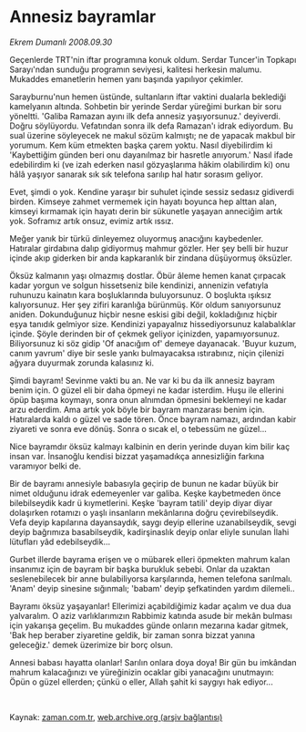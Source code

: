 # Annesiz bayramlar

*Ekrem Dumanlı 2008.09.30*

<tr><td class="metin" colspan="2" style="padding-top: 20px; padding-left: 5px; padding-right: 10px;">Geçenlerde TRT'nin iftar programına konuk oldum. Serdar Tuncer'in Topkapı Sarayı'ndan sunduğu programın seviyesi, kalitesi herkesin malumu. Mukaddes emanetlerin hemen yanı başında yapılıyor çekimler.</td></tr><tr><td class="metin" colspan="2" style="padding-top: 20px; padding-left: 5px; padding-right: 10px;"><p>
Sarayburnu'nun hemen üstünde, sultanların iftar vaktini dualarla beklediği kamelyanın altında.  Sohbetin bir yerinde Serdar yüreğimi burkan bir soru yöneltti. 'Galiba Ramazan ayını ilk defa annesiz yaşıyorsunuz.' deyiverdi. Doğru söylüyordu. Vefatından sonra ilk defa Ramazan'ı idrak ediyordum. Bu sual üzerine söyleyecek ne makul sözüm kalmıştı; ne de yapacak makbul bir  yorumum. Kem küm etmekten başka çarem yoktu. Nasıl diyebilirdim ki 'Kaybettiğim günden beri onu dayanılmaz bir hasretle anıyorum.' Nasıl ifade edebilirdim ki (ve izah ederken nasıl gözyaşlarıma hâkim olabilirdim ki) onu hâlâ yaşıyor sanarak sık sık telefona sarılıp hal hatır sorasım geliyor. <p>
Evet, şimdi o yok. Kendine yaraşır bir suhulet içinde sessiz sedasız gidiverdi birden. Kimseye zahmet vermemek için hayatı boyunca hep alttan alan, kimseyi kırmamak için hayatı derin bir sükunetle yaşayan anneciğim artık yok. Soframız artık onsuz, evimiz artık ıssız. <p>
Meğer yanık bir türkü dinleyemez oluyormuş anacığını kaybedenler. Hatıralar girdabına dalıp gidiyormuş mahmur gözler. Her şey belli bir huzur içinde akıp giderken bir anda kapkaranlık bir zindana düşüyormuş öksüzler.  <p>
Öksüz kalmanın yaşı olmazmış dostlar. Öbür âleme hemen kanat çırpacak kadar yorgun ve solgun hissetseniz bile kendinizi, annenizin vefatıyla ruhunuzu kainatın kara boşluklarında buluyorsunuz. O boşlukta ışıksız kalıyorsunuz. Her şey zifiri karanlığa bürünmüş. Kör oldum sanıyorsunuz aniden. Dokunduğunuz hiçbir nesne eskisi gibi değil, kokladığınız hiçbir eşya tanıdık gelmiyor size. Kendinizi yapayalnız hissediyorsunuz kalabalıklar içinde. Şöyle derinden bir of çekmek geliyor içinizden, yapamıyorsunuz. Biliyorsunuz ki söz gidip 'Of anacığım of' demeye dayanacak. 'Buyur kuzum, canım yavrum' diye bir sesle yankı bulmayacaksa ıstırabınız, niçin çilenizi ağyara duyurmak zorunda kalasınız ki. <p>
Şimdi bayram! Sevinme vakti bu an. Ne var ki bu da ilk annesiz bayram benim için. O güzel eli bir daha öpmeyi ne kadar isterdim. Huşu ile ellerini öpüp başıma koymayı, sonra onun alnımdan öpmesini beklemeyi ne kadar arzu ederdim. Ama artık yok böyle bir bayram manzarası benim için. Hatıralarda kaldı o güzel ve sade tören. Önce bayram namazı, ardından kabir ziyareti ve sonra eve dönüş. Sonra o sıcak el, o tebessüm ne güzel...<p>
Nice bayramdır öksüz kalmayı kalbinin en derin yerinde duyan kim bilir kaç insan var. İnsanoğlu  kendisi bizzat yaşamadıkça annesizliğin farkına varamıyor belki de. <p>
Bir de bayramı annesiyle babasıyla geçirip de bunun ne kadar büyük bir nimet olduğunu idrak edemeyenler var galiba. Keşke kaybetmeden önce bilebilseydik kadr ü kıymetlerini. Keşke 'bayram tatili' deyip diyar diyar dolaşırken rotamızı o yaşlı insanların mekânlarına doğru çevirebilseydik. Vefa deyip kapılarına dayansaydık, saygı deyip ellerine uzanabilseydik, sevgi deyip bağrımıza basabilseydik, kadirşinaslık deyip onlar eliyle sunulan İlahi lütufları yâd edebilseydik...<p>
Gurbet illerde bayrama erişen ve o mübarek elleri öpmekten mahrum kalan insanımız için de bayram bir başka burukluk sebebi. Onlar da uzaktan seslenebilecek bir anne bulabiliyorsa karşılarında, hemen telefona sarılmalı. 'Anam' deyip sinesine sığınmalı; 'babam' deyip şefkatinden yardım dilemeli..<p>
Bayramı öksüz yaşayanlar! Ellerimizi açabildiğimiz kadar açalım ve dua dua yalvaralım. O aziz varlıklarımızın Rabbimiz katında asude bir mekân bulması için yakarışa geçelim. Bu mukaddes günde onların mezarına kadar gitmek, 'Bak hep beraber ziyaretine geldik, bir zaman sonra bizzat yanına geleceğiz.' demek üzerimize bir borç olsun. <p>
Annesi babası hayatta olanlar! Sarılın onlara doya doya! Bir gün bu imkândan mahrum kalacağınızı ve yüreğinizin ocaklar gibi yanacağını unutmayın: Öpün o güzel ellerden; çünkü o eller, Allah şahit ki saygıyı hak ediyor...<p><br/></p></p></p></p></p></p></p></p></p></p></p></td></tr>

Kaynak: [zaman.com.tr](http://zaman.com.tr/yazar.do?yazino=744201), [web.archive.org (arşiv bağlantısı)](http://web.archive.org/web/20090925135041/http://www.zaman.com.tr:80/yazar.do?yazino=744201)
